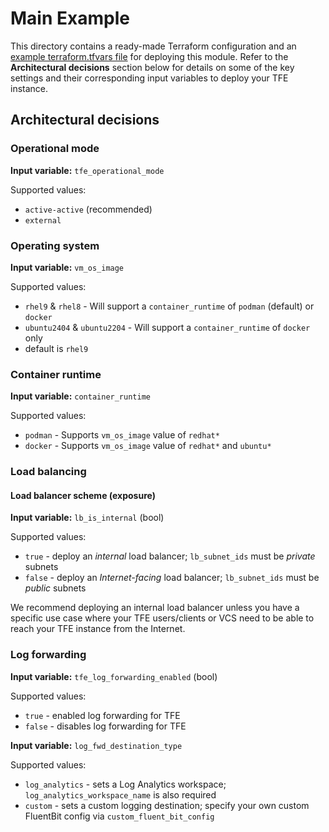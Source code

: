 # Main Example

This directory contains a ready-made Terraform configuration and an [example terraform.tfvars file](https://github.com/hashicorp/terraform-azurerm-terraform-enterprise-hvd/blob/0.2.0/examples/main/terraform.tfvars.example) for deploying this module.
Refer to the **Architectural decisions** section below for details on some of the key settings and their corresponding input variables to deploy your TFE instance.

## Architectural decisions

### Operational mode

**Input variable:** `tfe_operational_mode`

Supported values:
 - `active-active` (recommended)
 - `external`

### Operating system

**Input variable:** `vm_os_image`

Supported values:
- `rhel9` & `rhel8` - Will support a `container_runtime` of `podman` (default) or `docker`
- `ubuntu2404` & `ubuntu2204` - Will support a `container_runtime` of `docker` only
- default is `rhel9`

### Container runtime

**Input variable:** `container_runtime`

Supported values:
- `podman` - Supports `vm_os_image` value of `redhat*` 
- `docker` - Supports `vm_os_image` value of `redhat*` and `ubuntu*`


### Load balancing

#### Load balancer scheme (exposure)

**Input variable:** `lb_is_internal` (bool)

Supported values:
- `true` - deploy an _internal_ load balancer; `lb_subnet_ids` must be _private_ subnets
- `false` - deploy an _Internet-facing_ load balancer; `lb_subnet_ids` must be _public_ subnets

We recommend deploying an internal load balancer unless you have a specific use case where your TFE users/clients or VCS need to be able to reach your TFE instance from the Internet.

### Log forwarding

**Input variable:** `tfe_log_forwarding_enabled` (bool)

Supported values:
- `true` - enabled log forwarding for TFE
- `false` - disables log forwarding for TFE

**Input variable:** `log_fwd_destination_type`

Supported values:
- `log_analytics` - sets a Log Analytics workspace; `log_analytics_workspace_name` is also required
- `custom` - sets a custom logging destination; specify your own custom FluentBit config via `custom_fluent_bit_config`